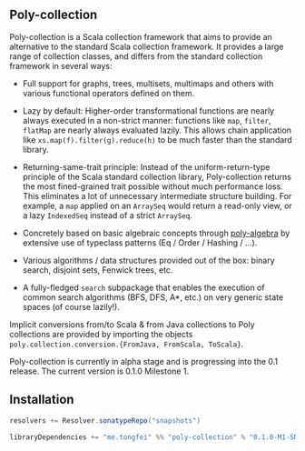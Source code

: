 ## Poly-collection

Poly-collection is a Scala collection framework that aims to provide an alternative to the standard
 Scala collection framework. It provides a large range of collection classes, and differs from
 the standard collection framework in several ways:
 
  - Full support for graphs, trees, multisets, multimaps and others with various functional operators defined on them.
  
  - Lazy by default: Higher-order transformational functions are nearly always executed in a non-strict manner:
   functions like `map`, `filter`, `flatMap` are nearly always evaluated lazily. This allows chain application like 
   `xs.map(f).filter(g).reduce(h)` to be much faster than the standard library.
  
  - Returning-same-trait principle: Instead of the uniform-return-type principle of the Scala standard collection
   library, Poly-collection returns the most fined-grained trait possible without much performance loss. This eliminates
   a lot of unnecessary intermediate structure building. For example, a `map` applied on an `ArraySeq` would return a read-only
   view, or a lazy `IndexedSeq` instead of a strict `ArraySeq`.

  - Concretely based on basic algebraic concepts through [poly-algebra](https://github.com/ctongfei/poly-algebra) by extensive use
     of typeclass patterns (Eq / Order / Hashing / ...).
  
  - Various algorithms / data structures provided out of the box: binary search, disjoint sets, Fenwick trees, etc.
  
  - A fully-fledged `search` subpackage that enables the execution of common search algorithms (BFS, DFS, A*, etc.) on very
   generic state spaces (of course lazily!).

  
Implicit conversions from/to Scala & from Java collections to Poly collections are provided by importing the
objects `poly.collection.conversion.{FromJava, FromScala, ToScala}`.

Poly-collection is currently in alpha stage and is progressing into the 0.1 release.
The current version is 0.1.0 Milestone 1.

## Installation

```scala
resolvers += Resolver.sonatypeRepo("snapshots")

libraryDependencies += "me.tongfei" %% "poly-collection" % "0.1.0-M1-SNAPSHOT"
```


 
 
 